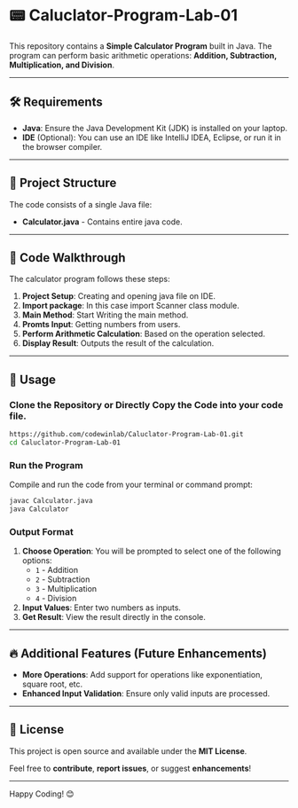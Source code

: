 
# 📟 Caluclator-Program-Lab-01

This repository contains a **Simple Calculator Program** built in Java. The program can perform basic arithmetic operations: **Addition, Subtraction, Multiplication, and Division**.

---

## 🛠️ Requirements

- **Java**: Ensure the Java Development Kit (JDK) is installed on your laptop.
- **IDE** (Optional): You can use an IDE like IntelliJ IDEA, Eclipse, or run it in the browser compiler.

---

## 📂 Project Structure

The code consists of a single Java file:
- **Calculator.java** - Contains entire java code.

---

## 📝 Code Walkthrough

The calculator program follows these steps:

1. **Project Setup**: Creating and opening java file on IDE.
2. **Import package**: In this case import Scanner class module.
3. **Main Method**: Start Writing the main method.
4. **Promts Input**: Getting numbers from users.
5. **Perform Arithmetic Calculation**: Based on the operation selected.
6. **Display Result**: Outputs the result of the calculation.

---

## 📜 Usage

### Clone the Repository or Directly Copy the Code into your code file.
```bash
https://github.com/codewinlab/Caluclator-Program-Lab-01.git
cd Caluclator-Program-Lab-01
```

### Run the Program
Compile and run the code from your terminal or command prompt:
```bash
javac Calculator.java
java Calculator
```

### Output Format
1. **Choose Operation**: You will be prompted to select one of the following options:
    - `1` - Addition
    - `2` - Subtraction
    - `3` - Multiplication
    - `4` - Division
2. **Input Values**: Enter two numbers as inputs.
3. **Get Result**: View the result directly in the console.

---


## 🔥 Additional Features (Future Enhancements)

- **More Operations**: Add support for operations like exponentiation, square root, etc.
- **Enhanced Input Validation**: Ensure only valid inputs are processed.

---

## 📜 License

This project is open source and available under the **MIT License**.

Feel free to **contribute**, **report issues**, or suggest **enhancements**!

---


Happy Coding! 😊


